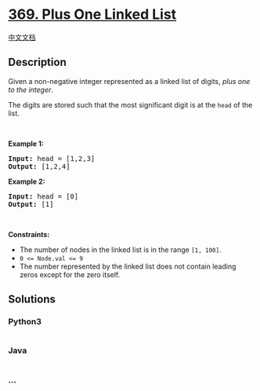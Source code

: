 # [369. Plus One Linked List](https://leetcode.com/problems/plus-one-linked-list)

[中文文档](/solution/0300-0399/0369.Plus%20One%20Linked%20List/README.md)

## Description

<p>Given a non-negative integer represented as a linked list of digits, <em>plus one to the integer</em>.</p>

<p>The digits are stored such that the most significant digit is at the <code>head</code> of the list.</p>

<p>&nbsp;</p>
<p><strong>Example 1:</strong></p>
<pre><strong>Input:</strong> head = [1,2,3]
<strong>Output:</strong> [1,2,4]
</pre><p><strong>Example 2:</strong></p>
<pre><strong>Input:</strong> head = [0]
<strong>Output:</strong> [1]
</pre>
<p>&nbsp;</p>
<p><strong>Constraints:</strong></p>

<ul>
	<li>The number of nodes in the linked list is in the range <code>[1, 100]</code>.</li>
	<li><code>0 &lt;= Node.val &lt;= 9</code></li>
	<li>The number represented by the linked list does not contain leading zeros except for the zero itself.&nbsp;</li>
</ul>


## Solutions

<!-- tabs:start -->

### **Python3**

```python

```

### **Java**

```java

```

### **...**

```

```

<!-- tabs:end -->
